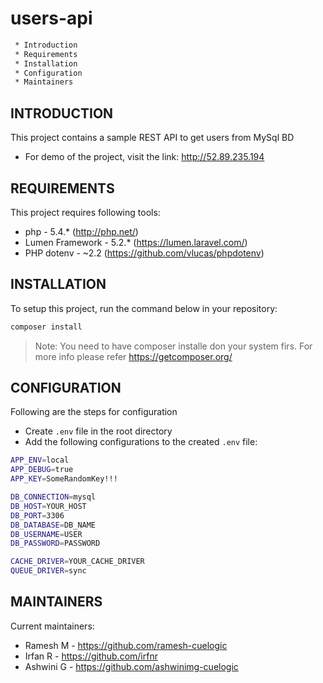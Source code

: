 # users-api
```sh
 * Introduction
 * Requirements
 * Installation
 * Configuration
 * Maintainers
 ```
 INTRODUCTION
------------

This project contains a sample REST API to get users from MySql BD

 * For demo of the project, visit the link:
   http://52.89.235.194

REQUIREMENTS
------------

This project requires following tools:

 * php - 5.4.* (http://php.net/)
 * Lumen Framework - 5.2.* (https://lumen.laravel.com/)
 * PHP dotenv - ~2.2 (https://github.com/vlucas/phpdotenv)
 
INSTALLATION
------------

To setup this project, run the command below in your repository:

```sh
composer install
```
> Note: You need to have composer installe don your system firs. For more info please refer https://getcomposer.org/

 CONFIGURATION
-------------

Following are the steps for configuration
* Create ```.env``` file in the root directory
* Add the following configurations to the created ```.env``` file:
```sh
APP_ENV=local
APP_DEBUG=true
APP_KEY=SomeRandomKey!!!

DB_CONNECTION=mysql
DB_HOST=YOUR_HOST
DB_PORT=3306
DB_DATABASE=DB_NAME
DB_USERNAME=USER
DB_PASSWORD=PASSWORD

CACHE_DRIVER=YOUR_CACHE_DRIVER
QUEUE_DRIVER=sync
```

MAINTAINERS
-----------

Current maintainers:
 * Ramesh M - https://github.com/ramesh-cuelogic
 * Irfan R - https://github.com/irfnr
 * Ashwini G - https://github.com/ashwinimg-cuelogic